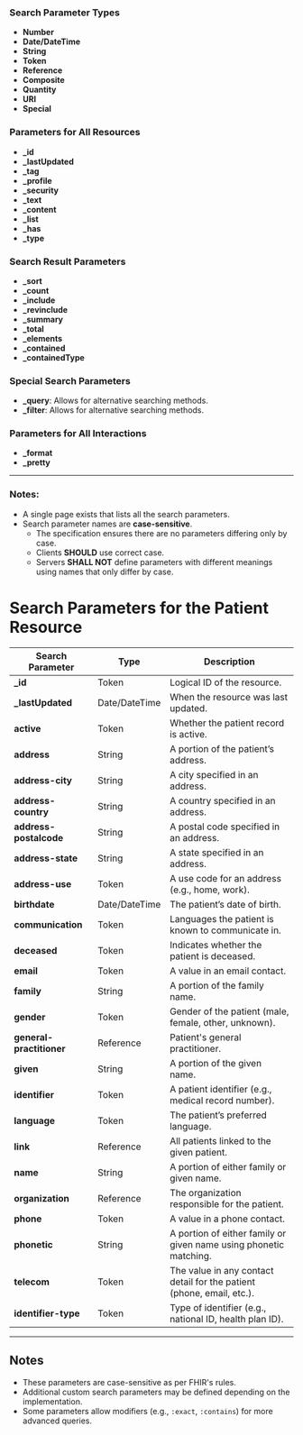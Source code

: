 ### Search Parameter Types
- **Number**
- **Date/DateTime**
- **String**
- **Token**
- **Reference**
- **Composite**
- **Quantity**
- **URI**
- **Special**

### Parameters for All Resources
- **_id**
- **_lastUpdated**
- **_tag**
- **_profile**
- **_security**
- **_text**
- **_content**
- **_list**
- **_has**
- **_type**

### Search Result Parameters
- **_sort**
- **_count**
- **_include**
- **_revinclude**
- **_summary**
- **_total**
- **_elements**
- **_contained**
- **_containedType**

### Special Search Parameters
- **_query**: Allows for alternative searching methods.
- **_filter**: Allows for alternative searching methods.

### Parameters for All Interactions
- **_format**
- **_pretty**

---

### Notes:
- A single page exists that lists all the search parameters.
- Search parameter names are **case-sensitive**.
  - The specification ensures there are no parameters differing only by case.
  - Clients **SHOULD** use correct case.
  - Servers **SHALL NOT** define parameters with different meanings using names that only differ by case.

# Search Parameters for the Patient Resource

| **Search Parameter**      | **Type**       | **Description**                                                                |
|---------------------------|----------------|--------------------------------------------------------------------------------|
| **_id**                   | Token          | Logical ID of the resource.                                                    |
| **_lastUpdated**          | Date/DateTime  | When the resource was last updated.                                            |
| **active**                | Token          | Whether the patient record is active.                                          |
| **address**               | String         | A portion of the patient’s address.                                            |
| **address-city**          | String         | A city specified in an address.                                                |
| **address-country**       | String         | A country specified in an address.                                             |
| **address-postalcode**    | String         | A postal code specified in an address.                                         |
| **address-state**         | String         | A state specified in an address.                                               |
| **address-use**           | Token          | A use code for an address (e.g., home, work).                                  |
| **birthdate**             | Date/DateTime  | The patient’s date of birth.                                                   |
| **communication**         | Token          | Languages the patient is known to communicate in.                              |
| **deceased**              | Token          | Indicates whether the patient is deceased.                                     |
| **email**                 | Token          | A value in an email contact.                                                   |
| **family**                | String         | A portion of the family name.                                                  |
| **gender**                | Token          | Gender of the patient (male, female, other, unknown).                          |
| **general-practitioner**  | Reference      | Patient's general practitioner.                                                |
| **given**                 | String         | A portion of the given name.                                                   |
| **identifier**            | Token          | A patient identifier (e.g., medical record number).                            |
| **language**              | Token          | The patient’s preferred language.                                              |
| **link**                  | Reference      | All patients linked to the given patient.                                      |
| **name**                  | String         | A portion of either family or given name.                                      |
| **organization**          | Reference      | The organization responsible for the patient.                                  |
| **phone**                 | Token          | A value in a phone contact.                                                    |
| **phonetic**              | String         | A portion of either family or given name using phonetic matching.              |
| **telecom**               | Token          | The value in any contact detail for the patient (phone, email, etc.).          |
| **identifier-type**       | Token          | Type of identifier (e.g., national ID, health plan ID).                        |

---

## Notes
- These parameters are case-sensitive as per FHIR's rules.
- Additional custom search parameters may be defined depending on the implementation.
- Some parameters allow modifiers (e.g., `:exact`, `:contains`) for more advanced queries.
